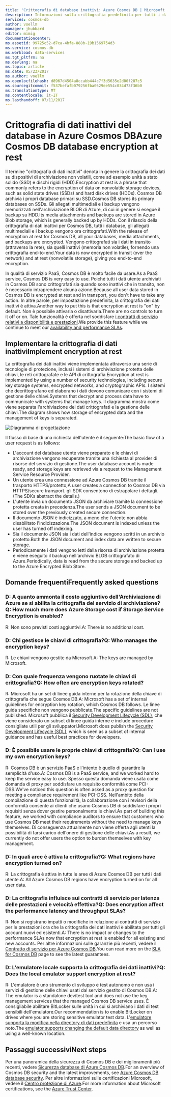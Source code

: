 ```yaml
---
title: 'Crittografia di database inattivi: Azure Cosmos DB | Microsoft Docs'
description: Informazioni sulla crittografia predefinita per tutti i dati offerta da Azure Cosmos DB.
services: cosmos-db
author: voellm
manager: jhubbard
editor: mimig
documentationcenter: 
ms.assetid: 99725c52-d7ca-4bfa-888b-19b1569754d3
ms.service: cosmos-db
ms.workload: data-services
ms.tgt_pltfrm: na
ms.devlang: na
ms.topic: article
ms.date: 05/23/2017
ms.author: voellm
ms.openlocfilehash: d8967d4504a8ccabb444c7f3d5635e2d00f287c5
ms.sourcegitcommit: f537befafb079256fba0529ee554c034d73f36b0
ms.translationtype: MT
ms.contentlocale: it-IT
ms.lasthandoff: 07/11/2017
---
```

# <a name="azure-cosmos-db-database-encryption-at-rest"></a><span data-ttu-id="5197a-103">Crittografia di dati inattivi del database in Azure Cosmos DB</span><span class="sxs-lookup"><span data-stu-id="5197a-103">Azure Cosmos DB database encryption at rest</span></span>

<span data-ttu-id="5197a-104">Il termine "crittografia di dati inattivi" denota in genere la crittografia dei dati su dispositivi di archiviazione non volatili, come ad esempio unità a stato solido (SSD) e dischi rigidi (HDD).</span><span class="sxs-lookup"><span data-stu-id="5197a-104">Encryption at rest is a phrase that commonly refers to the encryption of data on nonvolatile storage devices, such as solid state drives (SSDs) and hard disk drives (HDDs).</span></span> <span data-ttu-id="5197a-105">Cosmos DB archivia i propri database primari su SSD.</span><span class="sxs-lookup"><span data-stu-id="5197a-105">Cosmos DB stores its primary databases on SSDs.</span></span> <span data-ttu-id="5197a-106">Gli allegati multimediali e i backup vengono memorizzati nell'archiviazione BLOB di Azure, di cui in genere si esegue il backup su HDD.</span><span class="sxs-lookup"><span data-stu-id="5197a-106">Its media attachments and backups are stored in Azure Blob storage, which is generally backed up by HDDs.</span></span> <span data-ttu-id="5197a-107">Con il rilascio della crittografia di dati inattivi per Cosmos DB, tutti i database, gli allegati multimediali e i backup vengono ora crittografati.</span><span class="sxs-lookup"><span data-stu-id="5197a-107">With the release of encryption at rest for Cosmos DB, all your databases, media attachments, and backups are encrypted.</span></span> <span data-ttu-id="5197a-108">Vengono crittografati sia i dati in transito (attraverso la rete), sia quelli inattivi (memoria non volatile), fornendo una crittografia end-to-end.</span><span class="sxs-lookup"><span data-stu-id="5197a-108">Your data is now encrypted in transit (over the network) and at rest (nonvolatile storage), giving you end-to-end encryption.</span></span>

<span data-ttu-id="5197a-109">In qualità di servizio PaaS, Cosmos DB è molto facile da usare.</span><span class="sxs-lookup"><span data-stu-id="5197a-109">As a PaaS service, Cosmos DB is very easy to use.</span></span> <span data-ttu-id="5197a-110">Poiché tutti i dati utente archiviati in Cosmos DB sono crittografati sia quando sono inattivi che in transito, non è necessario intraprendere alcuna azione.</span><span class="sxs-lookup"><span data-stu-id="5197a-110">Because all user data stored in Cosmos DB is encrypted at rest and in transport, you don't have to take any action.</span></span> <span data-ttu-id="5197a-111">In altre parole, per impostazione predefinita, la crittografia dei dati inattivi è attiva.</span><span class="sxs-lookup"><span data-stu-id="5197a-111">Another way to put this is that encryption at rest is "on" by default.</span></span> <span data-ttu-id="5197a-112">Non è possibile attivarla o disattivarla.</span><span class="sxs-lookup"><span data-stu-id="5197a-112">There are no controls to turn it off or on.</span></span> <span data-ttu-id="5197a-113">Tale funzionalità è offerta nel soddisfare [i contratti di servizio relativi a disponibilità e prestazioni](https://azure.microsoft.com/support/legal/sla/cosmos-db).</span><span class="sxs-lookup"><span data-stu-id="5197a-113">We provide this feature while we continue to meet our [availability and performance SLAs](https://azure.microsoft.com/support/legal/sla/cosmos-db).</span></span>

## <a name="implement-encryption-at-rest"></a><span data-ttu-id="5197a-114">Implementare la crittografia di dati inattivi</span><span class="sxs-lookup"><span data-stu-id="5197a-114">Implement encryption at rest</span></span>

<span data-ttu-id="5197a-115">La crittografia dei dati inattivi viene implementata attraverso una serie di tecnologie di protezione, inclusi i sistemi di archiviazione protetta delle chiavi, le reti crittografate e le API di crittografia.</span><span class="sxs-lookup"><span data-stu-id="5197a-115">Encryption at rest is implemented by using a number of security technologies, including secure key storage systems, encrypted networks, and cryptographic APIs.</span></span> <span data-ttu-id="5197a-116">I sistemi che decrittografano ed elaborano i dati devono comunicare con i sistemi di gestione delle chiavi.</span><span class="sxs-lookup"><span data-stu-id="5197a-116">Systems that decrypt and process data have to communicate with systems that manage keys.</span></span> <span data-ttu-id="5197a-117">Il diagramma mostra come viene separata l'archiviazione dei dati crittografati e la gestione delle chiavi.</span><span class="sxs-lookup"><span data-stu-id="5197a-117">The diagram shows how storage of encrypted data and the management of keys is separated.</span></span> 

![Diagramma di progettazione](./media/database-encryption-at-rest/design-diagram.png)

<span data-ttu-id="5197a-119">Il flusso di base di una richiesta dell'utente è il seguente:</span><span class="sxs-lookup"><span data-stu-id="5197a-119">The basic flow of a user request is as follows:</span></span>
- <span data-ttu-id="5197a-120">L'account del database utente viene preparato e le chiavi di archiviazione vengono recuperate tramite una richiesta al provider di risorse del servizio di gestione.</span><span class="sxs-lookup"><span data-stu-id="5197a-120">The user database account is made ready, and storage keys are retrieved via a request to the Management Service Resource Provider.</span></span>
- <span data-ttu-id="5197a-121">Un utente crea una connessione ad Azure Cosmos DB tramite il trasporto HTTPS/protetto;</span><span class="sxs-lookup"><span data-stu-id="5197a-121">A user creates a connection to Cosmos DB via HTTPS/secure transport.</span></span> <span data-ttu-id="5197a-122">gli SDK consentono di estrapolare i dettagli.</span><span class="sxs-lookup"><span data-stu-id="5197a-122">(The SDKs abstract the details.)</span></span>
- <span data-ttu-id="5197a-123">L'utente invia un documento JSON da archiviare tramite la connessione protetta creata in precedenza.</span><span class="sxs-lookup"><span data-stu-id="5197a-123">The user sends a JSON document to be stored over the previously created secure connection.</span></span>
- <span data-ttu-id="5197a-124">Il documento JSON è indicizzato, a meno che l'utente non abbia disabilitato l'indicizzazione.</span><span class="sxs-lookup"><span data-stu-id="5197a-124">The JSON document is indexed unless the user has turned off indexing.</span></span>
- <span data-ttu-id="5197a-125">Sia il documento JSON sia i dati dell'indice vengono scritti in un archivio protetto.</span><span class="sxs-lookup"><span data-stu-id="5197a-125">Both the JSON document and index data are written to secure storage.</span></span>
- <span data-ttu-id="5197a-126">Periodicamente i dati vengono letti dalla risorsa di archiviazione protetta e viene eseguito il backup nell'archivio BLOB crittografato di Azure.</span><span class="sxs-lookup"><span data-stu-id="5197a-126">Periodically, data is read from the secure storage and backed up to the Azure Encrypted Blob Store.</span></span>

## <a name="frequently-asked-questions"></a><span data-ttu-id="5197a-127">Domande frequenti</span><span class="sxs-lookup"><span data-stu-id="5197a-127">Frequently asked questions</span></span>

### <a name="q-how-much-more-does-azure-storage-cost-if-storage-service-encryption-is-enabled"></a><span data-ttu-id="5197a-128">D: A quanto ammonta il costo aggiuntivo dell'Archiviazione di Azure se si abilita la crittografia del servizio di archiviazione?</span><span class="sxs-lookup"><span data-stu-id="5197a-128">Q: How much more does Azure Storage cost if Storage Service Encryption is enabled?</span></span>
<span data-ttu-id="5197a-129">R: Non sono previsti costi aggiuntivi.</span><span class="sxs-lookup"><span data-stu-id="5197a-129">A: There is no additional cost.</span></span>

### <a name="q-who-manages-the-encryption-keys"></a><span data-ttu-id="5197a-130">D: Chi gestisce le chiavi di crittografia?</span><span class="sxs-lookup"><span data-stu-id="5197a-130">Q: Who manages the encryption keys?</span></span>
<span data-ttu-id="5197a-131">R: Le chiavi vengono gestite da Microsoft.</span><span class="sxs-lookup"><span data-stu-id="5197a-131">A: The keys are managed by Microsoft.</span></span>

### <a name="q-how-often-are-encryption-keys-rotated"></a><span data-ttu-id="5197a-132">D: Con quale frequenza vengono ruotate le chiavi di crittografia?</span><span class="sxs-lookup"><span data-stu-id="5197a-132">Q: How often are encryption keys rotated?</span></span>
<span data-ttu-id="5197a-133">R: Microsoft ha un set di linee guida interne per la rotazione della chiave di crittografia che segue Cosmos DB.</span><span class="sxs-lookup"><span data-stu-id="5197a-133">A: Microsoft has a set of internal guidelines for encryption key rotation, which Cosmos DB follows.</span></span> <span data-ttu-id="5197a-134">Le linee guida specifiche non vengono pubblicate.</span><span class="sxs-lookup"><span data-stu-id="5197a-134">The specific guidelines are not published.</span></span> <span data-ttu-id="5197a-135">Microsoft pubblica il [Security Development Lifecycle (SDL)](https://www.microsoft.com/sdl/default.aspx), che viene considerato un subset di linee guida interne e include procedure consigliate utili per gli sviluppatori.</span><span class="sxs-lookup"><span data-stu-id="5197a-135">Microsoft does publish the [Security Development Lifecycle (SDL)](https://www.microsoft.com/sdl/default.aspx), which is seen as a subset of internal guidance and has useful best practices for developers.</span></span>

### <a name="q-can-i-use-my-own-encryption-keys"></a><span data-ttu-id="5197a-136">D: È possibile usare le proprie chiavi di crittografia?</span><span class="sxs-lookup"><span data-stu-id="5197a-136">Q: Can I use my own encryption keys?</span></span>
<span data-ttu-id="5197a-137">R: Cosmos DB è un servizio PaaS e l'intento è quello di garantire la semplicità d'uso.</span><span class="sxs-lookup"><span data-stu-id="5197a-137">A: Cosmos DB is a PaaS service, and we worked hard to keep the service easy to use.</span></span> <span data-ttu-id="5197a-138">Spesso questa domanda viene usata come domanda di proxy per soddisfare un requisito conformità come PCI-DSS.</span><span class="sxs-lookup"><span data-stu-id="5197a-138">We've noticed this question is often asked as a proxy question for meeting a compliance requirement like PCI-DSS.</span></span> <span data-ttu-id="5197a-139">Nell'ambito della compilazione di questa funzionalità, la collaborazione con i revisori della conformità consente ai clienti che usano Cosmos DB di soddisfare i propri requisiti senza dover gestire personalmente le chiavi.</span><span class="sxs-lookup"><span data-stu-id="5197a-139">As part of building this feature, we worked with compliance auditors to ensure that customers who use Cosmos DB meet their requirements without the need to manage keys themselves.</span></span>
<span data-ttu-id="5197a-140">Di conseguenza attualmente non viene offerta agli utenti la possibilità di farsi carico dell'onere di gestione delle chiavi.</span><span class="sxs-lookup"><span data-stu-id="5197a-140">As a result, we currently do not offer users the option to burden themselves with key management.</span></span>

### <a name="q-what-regions-have-encryption-turned-on"></a><span data-ttu-id="5197a-141">D: In quali aree è attiva la crittografia?</span><span class="sxs-lookup"><span data-stu-id="5197a-141">Q: What regions have encryption turned on?</span></span>
<span data-ttu-id="5197a-142">R: La crittografia è attiva in tutte le aree di Azure Cosmos DB per tutti i dati utente.</span><span class="sxs-lookup"><span data-stu-id="5197a-142">A: All Azure Cosmos DB regions have encryption turned on for all user data.</span></span>

### <a name="q-does-encryption-affect-the-performance-latency-and-throughput-slas"></a><span data-ttu-id="5197a-143">D: La crittografia influisce sui contratti di servizio per latenza delle prestazioni e velocità effettiva?</span><span class="sxs-lookup"><span data-stu-id="5197a-143">Q: Does encryption affect the performance latency and throughput SLAs?</span></span>
<span data-ttu-id="5197a-144">R: Non si registrano impatti o modifiche in relazione ai contratti di servizio per le prestazioni ora che la crittografia dei dati inattivi è abilitata per tutti gli account nuovi ed esistenti.</span><span class="sxs-lookup"><span data-stu-id="5197a-144">A: There is no impact or changes to the performance SLAs now that encryption at rest is enabled for all existing and new accounts.</span></span> <span data-ttu-id="5197a-145">Per altre informazioni sulle garanzie più recenti, vedere il [Contratto di servizio per Azure Cosmos DB](https://azure.microsoft.com/support/legal/sla/cosmos-db).</span><span class="sxs-lookup"><span data-stu-id="5197a-145">You can read more on the [SLA for Cosmos DB](https://azure.microsoft.com/support/legal/sla/cosmos-db) page to see the latest guarantees.</span></span>

### <a name="q-does-the-local-emulator-support-encryption-at-rest"></a><span data-ttu-id="5197a-146">D: L'emulatore locale supporta la crittografia dei dati inattivi?</span><span class="sxs-lookup"><span data-stu-id="5197a-146">Q: Does the local emulator support encryption at rest?</span></span>
<span data-ttu-id="5197a-147">R: L'emulatore è uno strumento di sviluppo e test autonomo e non usa i servizi di gestione delle chiavi usati dal servizio gestito di Cosmos DB.</span><span class="sxs-lookup"><span data-stu-id="5197a-147">A: The emulator is a standalone dev/test tool and does not use the key management services that the managed Cosmos DB service uses.</span></span> <span data-ttu-id="5197a-148">È consigliabile abilitare BitLocker sulle unità in cui si archiviano i dati di test sensibili dell'emulatore.</span><span class="sxs-lookup"><span data-stu-id="5197a-148">Our recommendation is to enable BitLocker on drives where you are storing sensitive emulator test data.</span></span> <span data-ttu-id="5197a-149">L'[emulatore supporta la modifica nella directory di dati predefinita](local-emulator.md) e usa un percorso noto.</span><span class="sxs-lookup"><span data-stu-id="5197a-149">The [emulator supports changing the default data directory](local-emulator.md) as well as using a well-known location.</span></span>

## <a name="next-steps"></a><span data-ttu-id="5197a-150">Passaggi successivi</span><span class="sxs-lookup"><span data-stu-id="5197a-150">Next steps</span></span>

<span data-ttu-id="5197a-151">Per una panoramica della sicurezza di Cosmos DB e dei miglioramenti più recenti, vedere [Sicurezza database di Azure Cosmos DB](database-security.md).</span><span class="sxs-lookup"><span data-stu-id="5197a-151">For an overview of Cosmos DB security and the latest improvements, see [Azure Cosmos DB database security](database-security.md).</span></span>
<span data-ttu-id="5197a-152">Per altre informazioni sulle certificazioni Microsoft, vedere il [Centro protezione di Azure](https://azure.microsoft.com/en-us/support/trust-center/).</span><span class="sxs-lookup"><span data-stu-id="5197a-152">For more information about Microsoft certifications, see the [Azure Trust Center](https://azure.microsoft.com/en-us/support/trust-center/).</span></span>

